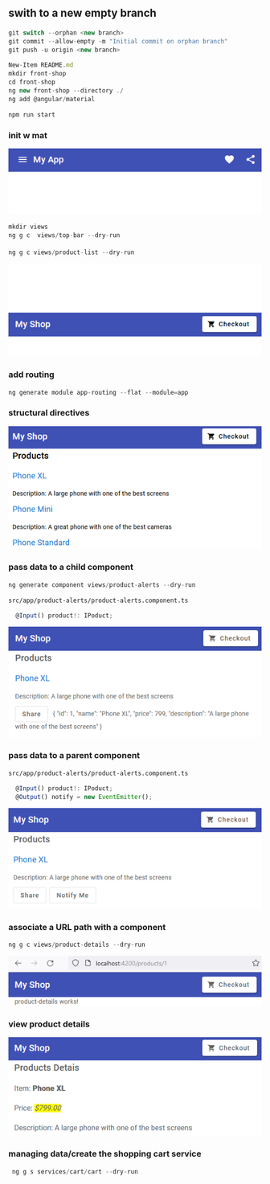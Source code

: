 ## swith to a new empty branch

```javascript
git switch --orphan <new branch>
git commit --allow-empty -m "Initial commit on orphan branch"
git push -u origin <new branch>
```

```javascript
New-Item README.md
mkdir front-shop
cd front-shop
ng new front-shop --directory ./
ng add @angular/material
```

```javascript
npm run start

```

### init w mat

![Alt text](front-shop/src/readmeAssets/init-w-material.png)

```javascript
mkdir views
ng g c  views/top-bar --dry-run

ng g c views/product-list --dry-run
```

![Alt text](front-shop/src/readmeAssets/top-bar.png)

### add routing

```javascript
ng generate module app-routing --flat --module=app
```

### structural directives

![Alt text](front-shop/src/readmeAssets/structural-directives.png)

### pass data to a child component

```javascript
ng generate component views/product-alerts --dry-run

```

`src/app/product-alerts/product-alerts.component.ts`

```javascript
  @Input() product!: IPoduct;

```

![Alt text](front-shop/src/readmeAssets/from-parent-to-child.png)

### pass data to a parent component

`src/app/product-alerts/product-alerts.component.ts`

```javascript
  @Input() product!: IPoduct;
  @Output() notify = new EventEmitter();

```

![Alt text](front-shop/src/readmeAssets/pass-to-parent.png)

### associate a URL path with a component

```javascript
ng g c views/product-details --dry-run

```

![Alt text](front-shop/src/readmeAssets/router-link.png)

### view product details

![Alt text](front-shop/src/readmeAssets/details-comp.png)

### managing data/create the shopping cart service

```javascript
 ng g s services/cart/cart --dry-run

```
